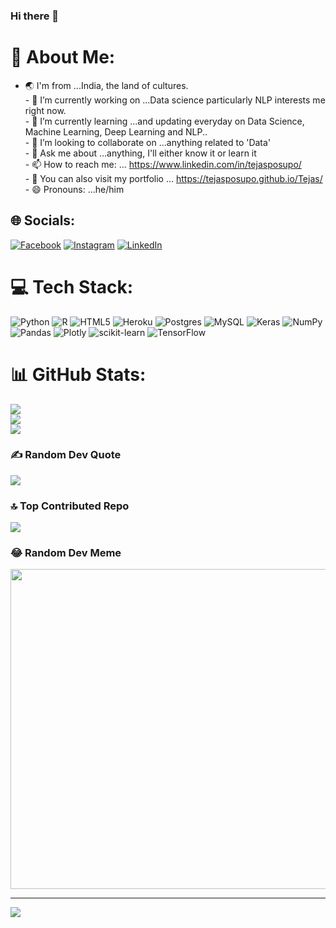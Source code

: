 ### Hi there 👋

# 💫 About Me:
- 🌏 I'm from ...India, the land of cultures.<br>- 🔭 I’m currently working on ...Data science particularly NLP interests me right now.<br>- 🌱 I’m currently learning ...and updating everyday on Data Science, Machine Learning, Deep Learning and NLP..<br>- 👯 I’m looking to collaborate on ...anything related to 'Data'<br>- 💬 Ask me about ...anything, I'll either know it or learn it<br>- 📫 How to reach me: ... https://www.linkedin.com/in/tejasposupo/<br>- 💞️ You can also visit my portfolio ... https://tejasposupo.github.io/Tejas/<br>- 😄 Pronouns: ...he/him


## 🌐 Socials:
[![Facebook](https://img.shields.io/badge/Facebook-%231877F2.svg?logo=Facebook&logoColor=white)](https://facebook.com/https://www.facebook.com/tejas.ptejas.7) [![Instagram](https://img.shields.io/badge/Instagram-%23E4405F.svg?logo=Instagram&logoColor=white)](https://instagram.com/https://instagram.com/_._._.__teja__._._._?igshid=ZDdkNTZiNTM=) [![LinkedIn](https://img.shields.io/badge/LinkedIn-%230077B5.svg?logo=linkedin&logoColor=white)](https://linkedin.com/in/https://www.linkedin.com/in/tejasposupo) 

# 💻 Tech Stack:
![Python](https://img.shields.io/badge/python-3670A0?style=for-the-badge&logo=python&logoColor=ffdd54) ![R](https://img.shields.io/badge/r-%23276DC3.svg?style=for-the-badge&logo=r&logoColor=white) ![HTML5](https://img.shields.io/badge/html5-%23E34F26.svg?style=for-the-badge&logo=html5&logoColor=white) ![Heroku](https://img.shields.io/badge/heroku-%23430098.svg?style=for-the-badge&logo=heroku&logoColor=white) ![Postgres](https://img.shields.io/badge/postgres-%23316192.svg?style=for-the-badge&logo=postgresql&logoColor=white) ![MySQL](https://img.shields.io/badge/mysql-%2300f.svg?style=for-the-badge&logo=mysql&logoColor=white) ![Keras](https://img.shields.io/badge/Keras-%23D00000.svg?style=for-the-badge&logo=Keras&logoColor=white) ![NumPy](https://img.shields.io/badge/numpy-%23013243.svg?style=for-the-badge&logo=numpy&logoColor=white) ![Pandas](https://img.shields.io/badge/pandas-%23150458.svg?style=for-the-badge&logo=pandas&logoColor=white) ![Plotly](https://img.shields.io/badge/Plotly-%233F4F75.svg?style=for-the-badge&logo=plotly&logoColor=white) ![scikit-learn](https://img.shields.io/badge/scikit--learn-%23F7931E.svg?style=for-the-badge&logo=scikit-learn&logoColor=white) ![TensorFlow](https://img.shields.io/badge/TensorFlow-%23FF6F00.svg?style=for-the-badge&logo=TensorFlow&logoColor=white)
# 📊 GitHub Stats:
![](https://github-readme-stats.vercel.app/api?username=TEJAS&theme=flag-india&hide_border=false&include_all_commits=true&count_private=true)<br/>
![](https://github-readme-streak-stats.herokuapp.com/?user=TEJAS&theme=flag-india&hide_border=false)<br/>
![](https://github-readme-stats.vercel.app/api/top-langs/?username=TEJAS&theme=flag-india&hide_border=false&include_all_commits=true&count_private=true&layout=compact)

### ✍️ Random Dev Quote
![](https://quotes-github-readme.vercel.app/api?type=vetical&theme=radical)

### 🔝 Top Contributed Repo
![](https://github-contributor-stats.vercel.app/api?username=TEJAS&limit=5&theme=algolia&combine_all_yearly_contributions=true)

### 😂 Random Dev Meme
<img src="https://rm.up.railway.app/" width="512px"/>

---
[![](https://visitcount.itsvg.in/api?id=TEJAS&icon=9&color=1)](https://visitcount.itsvg.in)

<!-- Proudly created with GPRM ( https://gprm.itsvg.in ) -->
